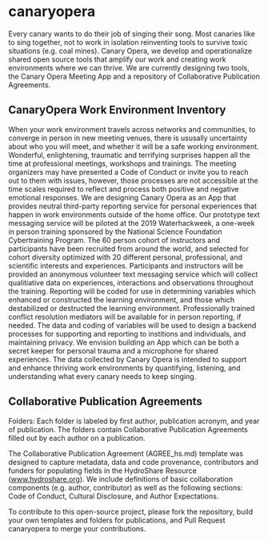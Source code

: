 # canaryopera

Every canary wants to do their job of singing their song. Most canaries like to sing together, not to work in isolation reinventing tools to survive toxic situations (e.g. coal mines).  Canary Opera, we develop and operationalize shared open source tools that amplify our work and creating work environments where we can thrive.   We are currently designing two tools, the Canary Opera Meeting App and a repository of Collaborative Publication Agreements.  

## CanaryOpera Work Environment Inventory  

When your work environment travels across networks and communities, to converge in person in new meeting venues, there is ususally uncertainty about who you will meet, and whether it will be a safe working environment.  Wonderful, enlightening, traumatic and terrifying surprises happen all the time at professional meetings, workshops and trainings. The meeting organizers may have presented a Code of Conduct or invite you to reach out to them with issues, however, those processes are not accessible at the time scales required to reflect and process both positive and negative emotional responses.  We are designing Canary Opera as an App that provides neutral third-party reporting service for personal experiences that happen in work environments outside of the home office.  Our prototype text messaging service will be piloted at the 2019 Waterhackweek, a one-week in person training sponsored by the National Science Foundation Cybertraining Program.  The 60 person cohort of instructors and participants have been recruited from around the world, and selected for cohort diversity optimized with 20 different personal, professional, and scientific interests and experiences.  Participants and instructors will be provided an anonymous volunteer text messaging service which will collect qualitiative data on experiences, interactions and observations throughout the training.  Reporting will be coded for use in determining variables which enhanced or constructed the learning environment, and those which destabilized or destructed the learning environment.  Professionally trained conflict resolution mediators will be available for in person reporting, if needed.  The data and coding of variables will be used to design a backend processes for supporting and reporting to institions and individuals, and maintaining privacy.  We envision building an App which can be both a secret keeper for personal trauma and a microphone for shared experiences.  The data collected by Canary Opera is intended to support and enhance thriving work environments by quantifying, listening, and understanding what every canary needs to keep singing.  


## Collaborative Publication Agreements

Folders: Each folder is labeled by first author, publication acronym, and year of publication. The folders contain Collaborative Publication Agreements filled out by each author on a publication.

The Collaborative Publication Agreement (AGREE_hs.md) template was designed to capture metadata, data and code provenance, contributors and funders for populating fields in the HydroShare Resource (www.hydroshare.org). We include definitions of basic collaboration components (e.g. author, contributor) as well as the following sections: Code of Conduct, Cultural Disclosure, and Author Expectations.

To contribute to this open-source project, please fork the repository, build your own templates and folders for publications, and Pull Request canaryopera to merge your contributions.
